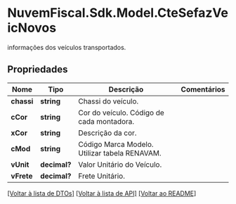 # NuvemFiscal.Sdk.Model.CteSefazVeicNovos
informações dos veículos transportados.

## Propriedades

Nome | Tipo | Descrição | Comentários
------------ | ------------- | ------------- | -------------
**chassi** | **string** | Chassi do veículo. | 
**cCor** | **string** | Cor do veículo.  Código de cada montadora. | 
**xCor** | **string** | Descrição da cor. | 
**cMod** | **string** | Código Marca Modelo.  Utilizar tabela RENAVAM. | 
**vUnit** | **decimal?** | Valor Unitário do Veículo. | 
**vFrete** | **decimal?** | Frete Unitário. | 

[[Voltar à lista de DTOs]](../README.md#documentation-for-models) [[Voltar à lista de API]](../README.md#documentation-for-api-endpoints) [[Voltar ao README]](../README.md)

